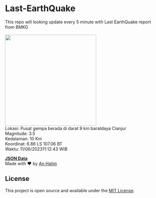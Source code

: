 # Last-EarthQuake
This repo will looking update every 5 minute with Last EarthQuake report from BMKG
<br>
<br>
<img src="https://static.bmkg.go.id/20230611111243.mmi.jpg" width="300"/>
<br>
Lokasi: Pusat gempa berada di darat 9 km baratdaya Cianjur <br>
Magnitude: 3.5 <br>
Kedalaman: 10 Km <br>
Koordinat: 6.86 LS 107.06 BT <br>
Waktu: 11/06/202311:12:43 WIB <br>

<a href="./data/data.json">**JSON Data**</a>
<br>
Made with ❤️ by <a href="https://github.com/an-halim">An Halim</a>
## License

This project is open source and available under the [MIT License](LICENSE).
